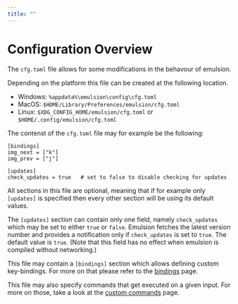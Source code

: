 ```yaml
---
title: ""
---
```


# Configuration Overview

The `cfg.toml` file allows for some modifications in the behavour of emulsion. 

Depending on the platform this file can be created at the following location.

- Windows: `%appdata%\emulsion\config\cfg.toml`
- MacOS: `$HOME/Library/Preferences/emulsion/cfg.toml`
- Linux: `$XDG_CONFIG_HOME/emulsion/cfg.toml` or `$HOME/.config/emulsion/cfg.toml`

The contenst of the `cfg.toml` file may for example be the following:

```
[bindings]
img_next = ["k"]
img_prev = ["j"]

[updates]
check_updates = true   # set to false to disable checking for updates
```

All sections in this file are optional, meaning that if for example only `[updates]` is specified then every other section will be using its default values.

The `[updates]` section can contain only one field, namely `check_updates` which may be set to either `true` or `false`.
Emulsion fetches the latest version number and provides a notification only if `check_updates` is set to `true`.
The default value is `true`. (Note that this field has no effect when emulsion is compiled without networking.)

This file may contain a `[bindings]` section which allows defining custom key-bindings.
For more on that please refer to the [bindings](bindings.html) page.

This file may also specify commands that get executed on a given input. For more on those, take a look at the [custom commands](custom-commands.html) page.
